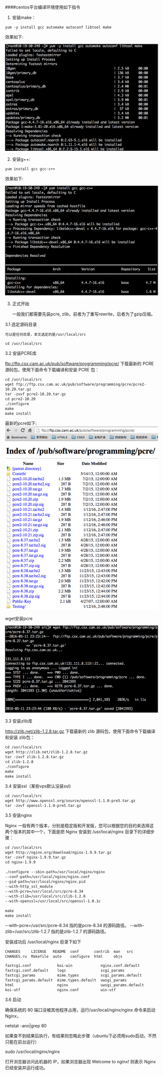 
####centos平台编译环境使用如下指令

1. 安装make：

```
yum -y install gcc automake autoconf libtool make
```
效果如下:

![](../img/16-5-11/1.png)


2. 安装g++:
```
yum install gcc gcc-c++
```
效果如下:

![](../img/16-5-11/2.png)

3. 正式开始

    一般我们都需要先装pcre, zlib，前者为了重写rewrite，后者为了gzip压缩。

3.1 选定源码目录

    可以是任何目录，本文选定的是/usr/local/src

```
cd /usr/local/src
```

3.2 安装PCRE库

ftp://ftp.csx.cam.ac.uk/pub/software/programming/pcre/ 下载最新的 PCRE 源码包，使用下面命令下载编译和安装 PCRE 包：

```
cd /usr/local/src
wget ftp://ftp.csx.cam.ac.uk/pub/software/programming/pcre/pcre2-10.20.tar.gz
tar -zxvf pcre2-10.20.tar.gz
cd pcre2-10.20
./configure
make
make install
```

最新的pcre如下:
![](../img/16-5-11/3.png)

wget安装pcre

![](../img/16-5-11/4.png)

3.3 安装zlib库

http://zlib.net/zlib-1.2.8.tar.gz 下载最新的 zlib 源码包，使用下面命令下载编译和安装 zlib包：

```
cd /usr/local/src
wget http://zlib.net/zlib-1.2.8.tar.gz
tar -zxvf zlib-1.2.8.tar.gz
cd zlib-1.2.8
./configure
make
make install
```
3.4 安装ssl（某些vps默认没装ssl)

```
cd /usr/local/src
wget http://www.openssl.org/source/openssl-1.1.0-pre5.tar.gz
tar -zxvf openssl-1.1.0-pre5.tar.gz
```
3.5 安装nginx

Nginx 一般有两个版本，分别是稳定版和开发版，您可以根据您的目的来选择这两个版本的其中一个，下面是把 Nginx 安装到 /usr/local/nginx 目录下的详细步骤：

```
cd /usr/local/src
wget http://nginx.org/download/nginx-1.9.9.tar.gz
tar -zxvf nginx-1.9.9.tar.gz
cd nginx-1.9.9

./configure --sbin-path=/usr/local/nginx/nginx
--conf-path=/usr/local/nginx/nginx.conf
--pid-path=/usr/local/nginx/nginx.pid
--with-http_ssl_module
--with-pcre=/usr/local/src/pcre-8.34
--with-zlib=/usr/local/src/zlib-1.2.8
--with-openssl=/usr/local/src/openssl-1.0.1c

make
make install
```

--with-pcre=/usr/src/pcre-8.34 指的是pcre-8.34 的源码路径。
--with-zlib=/usr/src/zlib-1.2.7 指的是zlib-1.2.7 的源码路径。

安装成功后 /usr/local/nginx 目录下如下
```
CHANGES     LICENSE   README  conf       contrib  man   src
CHANGES.ru  Makefile  auto    configure  html     objs
```

```
fastcgi.conf            koi-win             nginx.conf.default
fastcgi.conf.default    logs                scgi_params
fastcgi_params          mime.types          scgi_params.default
fastcgi_params.default  mime.types.default  uwsgi_params
html                    nginx               uwsgi_params.default
koi-utf                 nginx.conf          win-utf
```
3.6 启动

确保系统的 80 端口没被其他程序占用，运行/usr/local/nginx/nginx 命令来启动 Nginx，

netstat -ano|grep 80

如果查不到结果后执行，有结果则忽略此步骤（ubuntu下必须用sudo启动，不然只能在前台运行）


sudo /usr/local/nginx/nginx

打开浏览器访问此机器的 IP，如果浏览器出现 Welcome to nginx! 则表示 Nginx 已经安装并运行成功。

